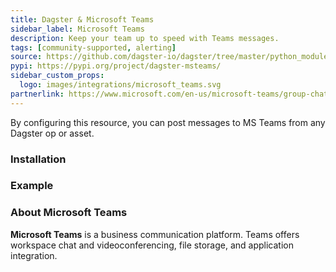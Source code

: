 ```yaml
---
title: Dagster & Microsoft Teams
sidebar_label: Microsoft Teams
description: Keep your team up to speed with Teams messages.
tags: [community-supported, alerting]
source: https://github.com/dagster-io/dagster/tree/master/python_modules/libraries/dagster-msteams
pypi: https://pypi.org/project/dagster-msteams/
sidebar_custom_props:
  logo: images/integrations/microsoft_teams.svg
partnerlink: https://www.microsoft.com/en-us/microsoft-teams/group-chat-software
---
```


By configuring this resource, you can post messages to MS Teams from any Dagster op or asset.

### Installation

<PackageInstallInstructions packageName="dagster-msteams" />

### Example

<CodeExample path="docs_snippets/docs_snippets/integrations/microsoft-teams.py" language="python" />

### About Microsoft Teams

**Microsoft Teams** is a business communication platform. Teams offers workspace chat and videoconferencing, file storage, and application integration.

